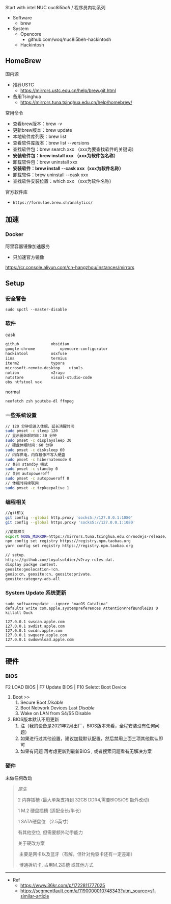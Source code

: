 Start with intel NUC *nuc8i5beh* / 程序员内功系列

- Software
  - brew
- System
  - Opencore
    - github.com/woq/nuc8i5beh-hackintosh
  - Hackintosh



## HomeBrew

国内源

- 推荐USTC
  - https://mirrors.ustc.edu.cn/help/brew.git.html
- 备用Tsinghua
  - https://mirrors.tuna.tsinghua.edu.cn/help/homebrew/

常用命令

- 查看brew版本：brew -v
- 更新brew版本：brew update
- 本地软件库列表：brew list
- 查看软件库版本：brew list --versions
- 查找软件包：brew search xxx （xxx为要查找软件的关键词）
- **安装软件包：brew install xxx （xxx为软件包名称）**
- 卸载软件包：brew uninstall xxx
- **安装软件：brew install --cask xxx（xxx为软件名称）**
- 卸载软件：brew uninstall --cask xxx
- 查找软件安装位置：which xxx （xxx为软件名称）

官方软件库

- `https://formulae.brew.sh/analytics/`

## 加速

### Docker

阿里容器镜像加速服务

* 只加速官方镜像

https://cr.console.aliyun.com/cn-hangzhou/instances/mirrors

## Setup

### 安全警告

`sudo spctl --master-disable`

### 软件

cask

```sh
github				obsidian
google-chrome			opencore-configurator
hackintool			osxfuse
iina				termius
iterm2				typora
microsoft-remote-desktop	utools
notion				v2rayu
nutstore			visual-studio-code
obs ntfstool vox
```

normal

```zsh
neofetch zsh youtube-dl ffmpeg 
```

### 一些系统设置

```sh
// 120 分钟后进入休眠，延长清醒时间
sudo pmset -c sleep 120
// 显示器休眠时间：30 分钟
sudo pmset -c displaysleep 30
// 硬盘休眠时间：60 分钟
sudo pmset -c disksleep 60
// 内存供电，内存镜像不写入硬盘
sudo pmset -c hibernatemode 0
// 关闭 standby 模式
sudo pmset -c standby 0
// 关闭 autopoweroff
sudo pmset -c autopoweroff 0
// 休眠时持续联网
sudo pmset -c tcpkeepalive 1
```

### 编程相关

```sh
//git相关
git config --global http.proxy 'socks5://127.0.0.1:1080'
git config --global https.proxy 'socks5://127.0.0.1:1080'

//前端相关
export NODE_MIRROR=https://mirrors.tuna.tsinghua.edu.cn/nodejs-release/
npm config set registry https://registry.npm.taobao.org
yarn config set registry https://registry.npm.taobao.org

// setup. 
https://github.com/Loyalsoldier/v2ray-rules-dat. 
display packge content. 
geosite:geolocation-!cn. 
geoip:cn, geosite:cn, geosite:private. 
geosite:category-ads-all
```



### System Update 系统更新

```
sudo softwareupdate --ignore "macOS Catalina"
defaults write com.apple.systempreferences AttentionPrefBundleIDs 0 
killall Dock 
```

```hosts
127.0.0.1 swscan.apple.com
127.0.0.1 swdist.apple.com
127.0.0.1 swcdn.apple.com
127.0.0.1 swquery.apple.com
127.0.0.1 swdownload.apple.com
```

---

## 硬件

### BIOS

F2 LOAD BIOS | F7 Update BIOS | F10 Seletct Boot Device

1. Boot >> 
   1. Secure Boot *Disable*
   2. Boot Network Devices Last *Disable*
   3. Wake on LAN from S4/S5 Disable
2. BIOS版本默认不用更新
   1. 注（我的设备是2021年2月出厂，BIOS版本未看，全程安装没有任何问题）
   2. 如果进行过其他设置，建议加载默认配置，然后禁用上面三项其他默认即可
   3. 如果有问题 再考虑更新到最新BIOS , 或者搜索问题看有无解决方案

### 硬件

未做任何改动

> *原生*
>
> 2 内存插槽        (最大单条支持到 32GB DDR4,需要BIOS/OS 额外改动)
>
> 1 M.2 硬盘插槽 (适配全长/半长)
>
> 1 SATA硬盘位  （2.5英寸）
>
> 
>
> 有其他空位, 但需要额外动手能力
>
> 关于硬改方案
>
> ​	主要是网卡以及蓝牙（有解，但针对免驱卡还有一定差距）
>
> ​    博通拆机卡, 占用M.2插槽 或其他方式



----

- Ref
  - https://www.36kr.com/p/1722811777025
  - https://segmentfault.com/a/1190000010748343?utm_source=sf-similar-article